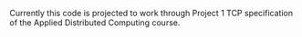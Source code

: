 Currently this code is projected to work through Project 1 TCP specification of the Applied Distributed Computing course.
